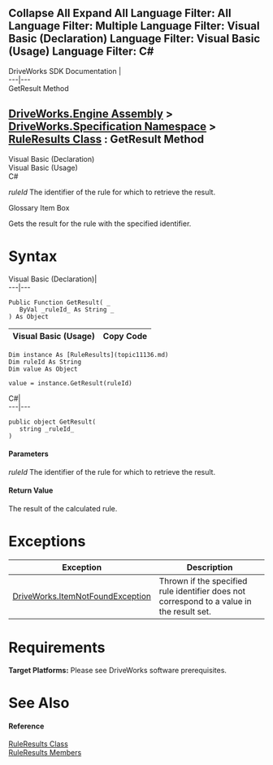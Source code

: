 Collapse All Expand All Language Filter: All  Language Filter: Multiple  Language Filter: Visual Basic (Declaration) Language Filter: Visual Basic (Usage) Language Filter: C#  
---  
DriveWorks SDK Documentation  |   
---|---  
GetResult Method   
  
[DriveWorks.Engine Assembly](topic2156.md) > [DriveWorks.Specification Namespace](topic10764.md) > [RuleResults Class](topic11136.md) : GetResult Method  
---  
  
Visual Basic (Declaration)    
Visual Basic (Usage)    
C# 

_ruleId_
    The identifier of the rule for which to retrieve the result.

Glossary Item Box

Gets the result for the rule with the specified identifier. 

# Syntax

Visual Basic (Declaration)|   
---|---  
      
    
    Public Function GetResult( _
       ByVal _ruleId_ As String _
    ) As Object  
  
Visual Basic (Usage)| Copy Code  
---|---  
      
    
    Dim instance As [RuleResults](topic11136.md)
    Dim ruleId As String
    Dim value As Object
     
    value = instance.GetResult(ruleId)  
  
C#|   
---|---  
      
    
    public object GetResult( 
       string _ruleId_
    )  
  
#### Parameters

 _ruleId_
    The identifier of the rule for which to retrieve the result.

#### Return Value

The result of the calculated rule.

# Exceptions

Exception| Description  
---|---  
[DriveWorks.ItemNotFoundException](topic3571.md)| Thrown if the specified rule identifier does not correspond to a value in the result set.  
  
# Requirements

**Target Platforms:** Please see DriveWorks software prerequisites.

# See Also

#### Reference

[RuleResults Class](topic11136.md)   
[RuleResults Members](topic11137.md)


